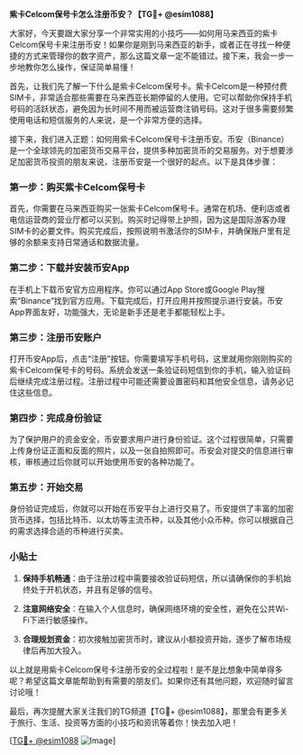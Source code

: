 **紫卡Celcom保号卡怎么注册币安？【TG💪+ @esim1088】**

大家好，今天要跟大家分享一个非常实用的小技巧——如何用马来西亚的紫卡Celcom保号卡来注册币安！如果你是刚到马来西亚的新手，或者正在寻找一种便捷的方式来管理你的数字资产，那么这篇文章一定不能错过。接下来，我会一步一步地教你怎么操作，保证简单易懂！

首先，让我们先了解一下什么是紫卡Celcom保号卡。紫卡Celcom是一种预付费SIM卡，非常适合那些需要在马来西亚长期停留的人使用。它可以帮助你保持手机号码的活跃状态，避免因为长时间不用而被运营商注销号码。这对于很多需要频繁使用电话和短信服务的人来说，是一个非常方便的选择。

接下来，我们进入正题：如何用紫卡Celcom保号卡注册币安。币安（Binance）是一个全球领先的加密货币交易平台，提供多种加密货币的交易服务。对于想要涉足加密货币投资的朋友来说，注册币安是一个很好的起点。以下是具体步骤：

### 第一步：购买紫卡Celcom保号卡

首先，你需要在马来西亚购买一张紫卡Celcom保号卡。通常在机场、便利店或者电信运营商的营业厅都可以买到。购买时记得带上护照，因为这是国际游客办理SIM卡的必要文件。购买完成后，按照说明书激活你的SIM卡，并确保账户里有足够的余额来支持日常通话和数据流量。

### 第二步：下载并安装币安App

在手机上下载币安官方应用程序。你可以通过App Store或Google Play搜索“Binance”找到官方应用。下载完成后，打开应用并按照提示进行安装。币安App界面友好，功能强大，无论是新手还是老手都能轻松上手。

### 第三步：注册币安账户

打开币安App后，点击“注册”按钮。你需要填写手机号码，这里就用你刚刚购买的紫卡Celcom保号卡的号码。系统会发送一条验证码短信到你的手机，输入验证码后继续完成注册过程。注册过程中可能还需要设置密码和其他安全信息，请务必记住这些信息。

### 第四步：完成身份验证

为了保护用户的资金安全，币安要求用户进行身份验证。这个过程很简单，只需要上传身份证正面和反面的照片，以及一张自拍照即可。币安会对提交的信息进行审核，审核通过后你就可以开始使用币安的各种功能了。

### 第五步：开始交易

身份验证完成后，你就可以开始在币安平台上进行交易了。币安提供了丰富的加密货币选择，包括比特币、以太坊等主流币种，以及其他小众币种。你可以根据自己的需求选择合适的币种进行买卖。

### 小贴士

1. **保持手机畅通**：由于注册过程中需要接收验证码短信，所以请确保你的手机始终处于开机状态，并且有足够的信号。
   
2. **注意网络安全**：在输入个人信息时，确保网络环境的安全性，避免在公共Wi-Fi下进行敏感操作。

3. **合理规划资金**：初次接触加密货币时，建议从小额投资开始，逐步了解市场规律后再加大投入。

以上就是用紫卡Celcom保号卡注册币安的全过程啦！是不是比想象中简单得多呢？希望这篇文章能帮助到有需要的朋友们。如果你还有其他问题，欢迎随时留言讨论哦！

最后，再次提醒大家关注我们的TG频道【TG💪+ @esim1088】，那里会有更多关于旅行、生活、投资等方面的小技巧和资讯等着你！快去加入吧！

[[TG💪+ @esim1088](https://t.me/s/esim1088) ![Image](https://i.postimg.cc/4NQfJmqS/Snipaste-2025-05-13-00-14-12.png)]